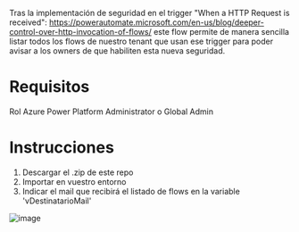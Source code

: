 
Tras la implementación de seguridad en el trigger "When a HTTP Request is received": https://powerautomate.microsoft.com/en-us/blog/deeper-control-over-http-invocation-of-flows/ este flow permite de manera sencilla listar todos los flows de nuestro tenant que usan ese trigger para poder avisar a los owners de que habiliten esta nueva seguridad.

# Requisitos
Rol Azure Power Platform Administrator o Global Admin

# Instrucciones
1. Descargar el .zip de este repo
2. Importar en vuestro entorno
3. Indicar el mail que recibirá el listado de flows en la variable 'vDestinatarioMail'


![image](https://github.com/albertocastro365/Power-Automate/assets/57954993/782a8159-92c6-40bb-bca8-c1200aa248b7)
